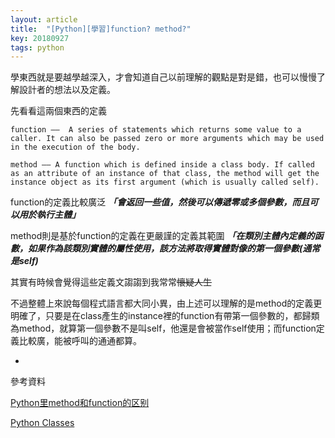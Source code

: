 ```yaml
---
layout: article
title:  "[Python][學習]function? method?"
key: 20180927
tags: python 
---
```


學東西就是要越學越深入，才會知道自己以前理解的觀點是對是錯，也可以慢慢了解設計者的想法以及定義。

先看看這兩個東西的定義

`
function —— 
A series of statements which returns some value to a caller. It can also be passed zero or more arguments which may be used in the execution of the body.
`

`
method —— A function which is defined inside a class body. If called as an attribute of an instance of that class, the method will get the instance object as its first argument (which is usually called self).
`

function的定義比較廣泛
***「會返回一些值，然後可以傳遞零或多個參數，而且可以用於執行主體」***

method則是基於function的定義在更嚴謹的定義其範圍
***「在類別主體內定義的函數，如果作為該類別實體的屬性使用，該方法將取得實體對像的第一個參數(通常是self)***

其實有時候會覺得這些定義文謅謅到我常常~~懷疑人生~~

不過整體上來說每個程式語言都大同小異，由上述可以理解的是method的定義更明確了，只要是在class產生的instance裡的function有帶第一個參數的，都歸類為method，就算第一個參數不是叫self，他還是會被當作self使用；而function定義比較廣，能被呼叫的通通都算。

-

參考資料 

[Python里method和function的区别](https://blog.csdn.net/peachpi/article/details/6047826)

[Python Classes](https://docs.python.org/3/tutorial/classes.html#instance-objects)